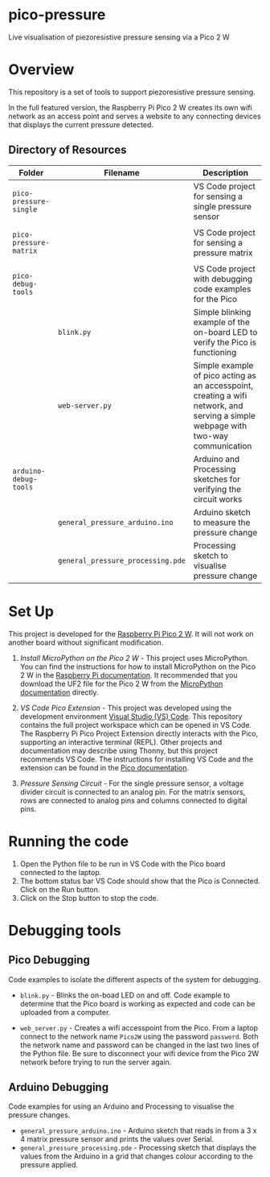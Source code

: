 # pico-pressure
Live visualisation of piezoresistive pressure sensing via a Pico 2 W

# Overview
This repository is a set of tools to support piezoresistive pressure sensing. 

In the full featured version, the Raspberry Pi Pico 2 W creates its own wifi network as an access point and serves a website to any connecting devices that displays the current pressure detected.


## Directory of Resources
| Folder | Filename | Description |
| ----------- | - |----------- |
| `pico-pressure-single` |  | VS Code project for sensing a single pressure sensor |
|                      | | |
| `pico-pressure-matrix` |  | VS Code project for sensing a pressure matrix |
|                      | | |
| `pico-debug-tools` |  | VS Code project with debugging code examples for the Pico |
|    | `blink.py` | Simple blinking example of the on-board LED to verify the Pico is functioning |
|    | `web-server.py` | Simple example of pico acting as an accesspoint, creating a wifi network, and serving a simple webpage with two-way communication |
| `arduino-debug-tools` | | Arduino and Processing sketches for verifying the circuit works |
|    | `general_pressure_arduino.ino` | Arduino sketch to measure the pressure change |
|    | `general_pressure_processing.pde` | Processing sketch to visualise pressure change |

# Set Up
This project is developed for the [Raspberry Pi Pico 2 W](https://www.raspberrypi.com/products/raspberry-pi-pico-2/). It will not work on another board without significant modification.

1. *Install MicroPython on the Pico 2 W -* This project uses MicroPython. You can find the instructions for how to install MicroPython on the Pico 2 W in the [Raspberry Pi documentation](https://www.raspberrypi.com/documentation/microcontrollers/micropython.html#what-is-micropython). It recommended that you download the UF2 file for the Pico 2 W from the [MicroPython documentation](https://micropython.org/download/RPI_PICO2_W/) directly.

2. *VS Code Pico Extension -* This project was developed using the development environment [Visual Studio (VS) Code](https://visualstudio.microsoft.com/). This repository contains the full project workspace which can be opened in VS Code. The Raspberry Pi Pico Project Extension directly interacts with the Pico, supporting an interactive terminal (REPL). Other projects and documentation may describe using Thonny, but this project recommends VS Code. The instructions for installing VS Code and the extension can be found in the [Pico documentation](https://datasheets.raspberrypi.com/pico/getting-started-with-pico.pdf).

3. *Pressure Sensing Circuit -* For the single pressure sensor, a voltage divider circuit is connected to an analog pin. For the matrix sensors, rows are connected to analog pins and columns connected to digital pins.

# Running the code
1. Open the Python file to be run in VS Code with the Pico board connected to the laptop. 
2. The bottom status bar VS Code should show that the Pico is Connected. Click on the Run button.
3. Click on the Stop button to stop the code.


# Debugging tools
## Pico Debugging
Code examples to isolate the different aspects of the system for debugging.
* `blink.py` - Blinks the on-boad LED on and off. Code example to determine that the Pico board is working as expected and code can be uploaded from a computer.

* `web_server.py` - Creates a wifi accesspoint from the Pico. From a laptop connect to the network name `Pico2W` using the password `password`. Both the network name and password can be changed in the last two lines of the Python file. Be sure to disconnect your wifi device from the Pico 2W network before trying to run the server again.

## Arduino Debugging
Code examples for using an Arduino and Processing to visualise the pressure changes.
* `general_pressure_arduino.ino` - Arduino sketch that reads in from a 3 x 4 matrix pressure sensor and prints the values over Serial.
* `general_pressure_processing.pde` - Processing sketch that displays the values from the Arduino in a grid that changes colour according to the pressure applied.